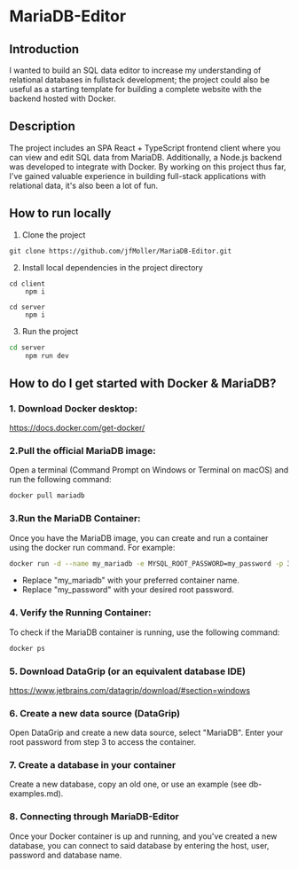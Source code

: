 # **MariaDB-Editor**

## **Introduction**
I wanted to build an SQL data editor to increase my understanding of relational databases in fullstack development; the project could also be useful as a starting template for building a complete website with the backend hosted with Docker.

## **Description**
The project includes an SPA React + TypeScript frontend client where you can view and edit SQL data from MariaDB. Additionally, a Node.js backend was developed to integrate with Docker. By working on this project thus far, I've gained valuable experience in building full-stack applications with relational data, it's also been a lot of fun.

## **How to run locally**

1.	Clone the project
```
git clone https://github.com/jfMoller/MariaDB-Editor.git
```

2.	Install local dependencies in the project directory
```
cd client
    npm i

cd server
    npm i
```
3.	Run the project
```bash
cd server
    npm run dev
```
## **How to do I get started with Docker & MariaDB?**
### 1. Download Docker desktop:
https://docs.docker.com/get-docker/

### 2.Pull the official MariaDB image:
Open a terminal (Command Prompt on Windows or Terminal on macOS) and run the following command:
```bash
docker pull mariadb
```
### 3.Run the MariaDB Container: 
Once you have the MariaDB image, you can create and run a container using the docker run command. For example:
```bash
docker run -d --name my_mariadb -e MYSQL_ROOT_PASSWORD=my_password -p 3306:3306 mariadb
```
* Replace "my_mariadb" with your preferred container name.
* Replace "my_password" with your desired root password.

### 4. Verify the Running Container: 
To check if the MariaDB container is running, use the following command:
```bash
docker ps
```
### 5. Download DataGrip (or an equivalent database IDE)
https://www.jetbrains.com/datagrip/download/#section=windows

### 6. Create a new data source (DataGrip)
Open DataGrip and create a new data source, select "MariaDB". Enter your root password from step 3 to access the container.

### 7. Create a database in your container
Create a new database, copy an old one, or use an example (see db-examples.md).

### 8. Connecting through MariaDB-Editor
Once your Docker container is up and running, and you've created a new database, you can connect to said database by entering the host, user, password and database name.
